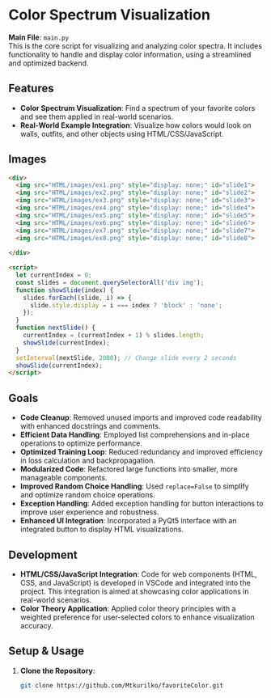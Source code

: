 # Color Spectrum Visualization

**Main File**: `main.py`  
This is the core script for visualizing and analyzing color spectra. It includes functionality to handle and display color information, using a streamlined and optimized backend.

## Features

- **Color Spectrum Visualization**: Find a spectrum of your favorite colors and see them applied in real-world scenarios.
- **Real-World Example Integration**: Visualize how colors would look on walls, outfits, and other objects using HTML/CSS/JavaScript.

## Images
```html
<div>
  <img src="HTML/images/ex1.png" style="display: none;" id="slide1">
  <img src="HTML/images/ex2.png" style="display: none;" id="slide2">
  <img src="HTML/images/ex3.png" style="display: none;" id="slide3">
  <img src="HTML/images/ex4.png" style="display: none;" id="slide4">
  <img src="HTML/images/ex5.png" style="display: none;" id="slide5">
  <img src="HTML/images/ex6.png" style="display: none;" id="slide6">
  <img src="HTML/images/ex7.png" style="display: none;" id="slide7">
  <img src="HTML/images/ex8.png" style="display: none;" id="slide8">
   
</div>

<script>
  let currentIndex = 0;
  const slides = document.querySelectorAll('div img');
  function showSlide(index) {
    slides.forEach((slide, i) => {
      slide.style.display = i === index ? 'block' : 'none';
    });
  }
  function nextSlide() {
    currentIndex = (currentIndex + 1) % slides.length;
    showSlide(currentIndex);
  }
  setInterval(nextSlide, 2000); // Change slide every 2 seconds
  showSlide(currentIndex);
</script>
```

## Goals

- **Code Cleanup**: Removed unused imports and improved code readability with enhanced docstrings and comments.
- **Efficient Data Handling**: Employed list comprehensions and in-place operations to optimize performance.
- **Optimized Training Loop**: Reduced redundancy and improved efficiency in loss calculation and backpropagation.
- **Modularized Code**: Refactored large functions into smaller, more manageable components.
- **Improved Random Choice Handling**: Used `replace=False` to simplify and optimize random choice operations.
- **Exception Handling**: Added exception handling for button interactions to improve user experience and robustness.
- **Enhanced UI Integration**: Incorporated a PyQt5 interface with an integrated button to display HTML visualizations.

## Development

- **HTML/CSS/JavaScript Integration**: Code for web components (HTML, CSS, and JavaScript) is developed in VSCode and integrated into the project. This integration is aimed at showcasing color applications in real-world scenarios.
- **Color Theory Application**: Applied color theory principles with a weighted preference for user-selected colors to enhance visualization accuracy.

## Setup & Usage

1. **Clone the Repository**:
   ```bash
   git clone https://github.com/Mtkurilko/favoriteColor.git